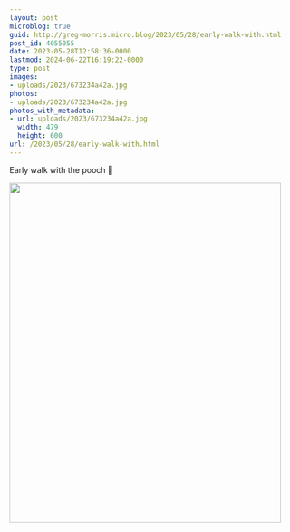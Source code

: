 ```yaml
---
layout: post
microblog: true
guid: http://greg-morris.micro.blog/2023/05/28/early-walk-with.html
post_id: 4055055
date: 2023-05-28T12:58:36-0000
lastmod: 2024-06-22T16:19:22-0000
type: post
images:
- uploads/2023/673234a42a.jpg
photos:
- uploads/2023/673234a42a.jpg
photos_with_metadata:
- url: uploads/2023/673234a42a.jpg
  width: 479
  height: 600
url: /2023/05/28/early-walk-with.html
---
```

Early walk with the pooch 🐶

<img src="uploads/2023/673234a42a.jpg" width="479" height="600" alt="">
